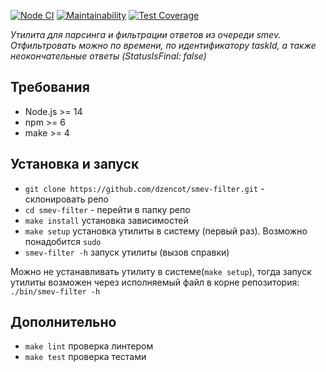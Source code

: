 [![Node CI](https://github.com/dzencot/smev-filter/workflows/Node.js%20CI/badge.svg)](https://github.com/dzencot/smev-filter/actions)
[![Maintainability](https://api.codeclimate.com/v1/badges/dfc50c2d88cd46d069c1/maintainability)](https://codeclimate.com/github/dzencot/smev-filter/maintainability)
[![Test Coverage](https://api.codeclimate.com/v1/badges/dfc50c2d88cd46d069c1/test_coverage)](https://codeclimate.com/github/dzencot/smev-filter/test_coverage)

*Утилита для парсинга и фильтрации ответов из очереди smev.
Отфильтровать можно по времени, по идентификатору taskId, а также неокончательные ответы (StatusIsFinal: false)*

## Требования

* Node.js >= 14
* npm >= 6
* make >= 4

## Установка и запуск

* `git clone https://github.com/dzencot/smev-filter.git` - склонировать репо
* `cd smev-filter` - перейти в папку репо
* `make install` установка зависимостей
* `make setup` установка утилиты в систему (первый раз). Возможно понадобится `sudo`
* `smev-filter -h` запуск утилиты (вызов справки)

Можно не устанавливать утилиту в системе(`make setup`), тогда запуск утилиты возможен через исполняемый файл в корне репозитория: `./bin/smev-filter -h`

## Дополнительно

* `make lint` проверка линтером
* `make test` проверка тестами
